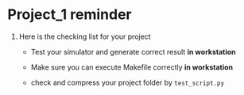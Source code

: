 # Project_1 reminder

1. Here is the checking list for your project

	- Test your simulator and generate correct result __in workstation__ 

	- Make sure you can execute Makefile correctly __in workstation__

	- check and compress your project folder by `test_script.py`

